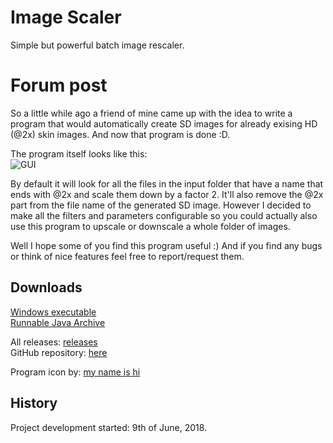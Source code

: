 # Image Scaler
Simple but powerful batch image rescaler.

# Forum post
So a little while ago a friend of mine came up with the idea to write a program that would automatically create SD images for already exising HD (@2x) skin images.
And now that program is done :D.

The program itself looks like this:    
![GUI](https://i.imgur.com/911reV5.png)

By default it will look for all the files in the input folder that have a name that ends with @2x and scale them down by a factor 2. It'll also remove the @2x part from the file name of the generated SD image. 
However I decided to make all the filters and parameters configurable so you could actually also use this program to upscale or downscale a whole folder of images.

Well I hope some of you find this program useful :)
And if you find any bugs or think of nice features feel free to report/request them. 

## Downloads
[Windows executable](https://github.com/RoanH/ImageScaler/releases/download/v1.1/ImageScaler-v1.1.exe)<br>
[Runnable Java Archive](https://github.com/RoanH/ImageScaler/releases/download/v1.1/ImageScaler-v1.1.jar)

All releases: [releases](https://github.com/RoanH/ImageScaler/releases)<br>
GitHub repository: [here](https://github.com/RoanH/ImageScaler)

Program icon by: [my name is hi](https://osu.ppy.sh/u/4738743)

## History
Project development started: 9th of June, 2018.
